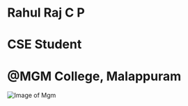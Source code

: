  # Rahul Raj C P
 # CSE Student
 # @MGM College, Malappuram 
 
 ![Image of Mgm](https://th.bing.com/th/id/OIP.H0AJdUSX8QSfUlfe1hXYFwHaHa?w=174&h=180&c=7&r=0&o=5&dpr=1.3&pid=1.7)
